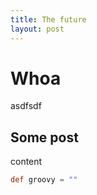 ```yaml
---
title: The future
layout: post
---
```


# Whoa
asdfsdf

## Some post
content

```groovy
def groovy = ""
```

